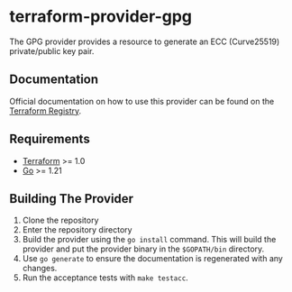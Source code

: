 # terraform-provider-gpg

The GPG provider provides a resource to generate an ECC (Curve25519) private/public key pair.

## Documentation
Official documentation on how to use this provider can be found on the
[Terraform Registry](https://registry.terraform.io/providers/terraform-provider-gpg/gpg/latest/docs).

## Requirements

- [Terraform](https://developer.hashicorp.com/terraform/downloads) >= 1.0
- [Go](https://golang.org/doc/install) >= 1.21

## Building The Provider

1. Clone the repository
1. Enter the repository directory
1. Build the provider using the `go install` command. This will build the provider and put the provider binary in the `$GOPATH/bin` directory.
1. Use `go generate` to ensure the documentation is regenerated with any changes.
1. Run the acceptance tests with `make testacc`.
